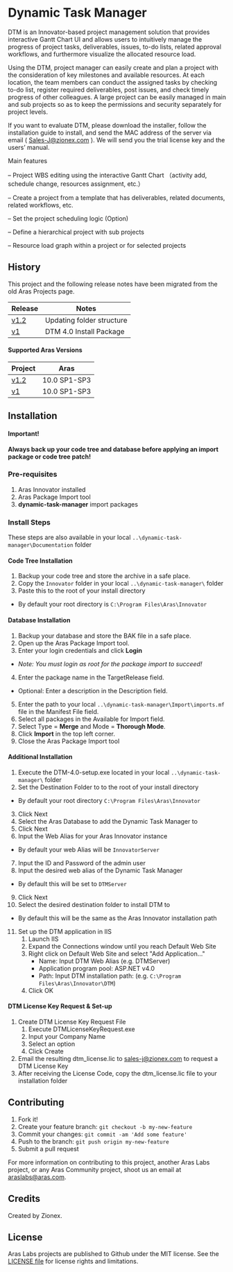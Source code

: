 # Dynamic Task Manager

DTM is an Innovator-based project management solution that provides interactive Gantt Chart UI and allows users to intuitively manage the progress of project tasks, deliverables, issues, to-do lists, related approval workflows, and furthermore visualize the allocated resource load.

Using the DTM, project manager can easily create and plan a project with the consideration of key milestones and available resources. At each location, the team members can conduct the assigned tasks by checking to-do list, register required deliverables, post issues, and check timely progress of other colleagues. A large project can be easily managed in main and sub projects so as to keep the permissions and security separately for project levels.

If you want to evaluate DTM, please download the installer, follow the installation guide to install, and send the MAC address of the server via email ( Sales-J@zionex.com ). We will send you the trial license key and the users’ manual.

Main features

–	Project WBS editing using the interactive Gantt Chart （activity add, schedule change, resources assignment, etc.）

–	Create a project from a template that has deliverables, related documents, related workflows, etc.

–	Set the project scheduling logic (Option)

–	Define a hierarchical project with sub projects

–	Resource load graph within a project or for selected projects

## History

This project and the following release notes have been migrated from the old Aras Projects page. 

Release | Notes
--------|--------
[v1.2](https://github.com/ArasLabs/dyanmic-task-manager/releases/tag/v1.2) | Updating folder structure
[v1](https://github.com/ArasLabs/dyanmic-task-manager/releases/tag/v1) | DTM 4.0 Install Package

#### Supported Aras Versions

Project | Aras
--------|------
[v1.2](https://github.com/ArasLabs/dyanmic-task-manager/releases/tag/v1.2) | 10.0 SP1-SP3
[v1](https://github.com/ArasLabs/dyanmic-task-manager/releases/tag/v1) | 10.0 SP1-SP3

## Installation

#### Important!
**Always back up your code tree and database before applying an import package or code tree patch!**

### Pre-requisites

1. Aras Innovator installed
2. Aras Package Import tool
3. **dynamic-task-manager** import packages

### Install Steps

These steps are also available in your local `..\dynamic-task-manager\Documentation` folder

#### Code Tree Installation

1. Backup your code tree and store the archive in a safe place.
2. Copy the `Innovator` folder in your local `..\dynamic-task-manager\` folder
3. Paste this to the root of your install directory
+ By default your root directory is `C:\Program Files\Aras\Innovator`

#### Database Installation

1. Backup your database and store the BAK file in a safe place.
2. Open up the Aras Package Import tool.
3. Enter your login credentials and click **Login**
  * _Note: You must login as root for the package import to succeed!_
4. Enter the package name in the TargetRelease field.
  * Optional: Enter a description in the Description field.
5. Enter the path to your local `..\dynamic-task-manager\Import\imports.mf` file in the Manifest File field.
6. Select all packages in the Available for Import field.
7. Select Type = **Merge** and Mode = **Thorough Mode**.
8. Click **Import** in the top left corner.
9. Close the Aras Package Import tool

#### Additional Installation

1. Execute the DTM-4.0-setup.exe located in your local `..\dynamic-task-manager\` folder
2. Set the Destination Folder to to the root of your install directory
+ By default your root directory `C:\Program Files\Aras\Innovator`
3. Click Next
4. Select the Aras Database to add the Dynamic Task Manager to
5. Click Next
6. Input the Web Alias for your Aras Innovator instance
+ By default your web Alias will be `InnovatorServer`
7. Input the ID and Password of the admin user
8. Input the desired web alias of the Dynamic Task Manager
+ By default this will be set to `DTMServer`
9. Click Next
10. Select the desired destination folder to install DTM to
+ By default this will be the same as the Aras Innovator installation path
11. Set up the DTM application in IIS
	1. Launch IIS
	2. Expand the Connections window until you reach Default Web Site
	3. Right click on Default Web Site and select "Add Application..."
		* Name: Input DTM Web Alias (e.g. DTMServer)
		* Application program pool: ASP.NET v4.0
		* Path: Input DTM installation path: (e.g. `C:\Program Files\Aras\Innovator\DTM`)
    4. Click OK

#### DTM License Key Request & Set-up
1. Create DTM License Key Request File
	1. Execute DTMLicenseKeyRequest.exe
	2. Input your Company Name
	3. Select an option
	4. Click Create
2. Email the resulting dtm_license.lic to sales-j@zionex.com to request a DTM License Key
3. After receiving the License Code, copy the dtm_license.lic file to your installation folder

## Contributing

1. Fork it!
2. Create your feature branch: `git checkout -b my-new-feature`
3. Commit your changes: `git commit -am 'Add some feature'`
4. Push to the branch: `git push origin my-new-feature`
5. Submit a pull request

For more information on contributing to this project, another Aras Labs project, or any Aras Community project, shoot us an email at araslabs@aras.com.

## Credits

Created by Zionex.

## License

Aras Labs projects are published to Github under the MIT license. See the [LICENSE file](./LICENSE) for license rights and limitations.
